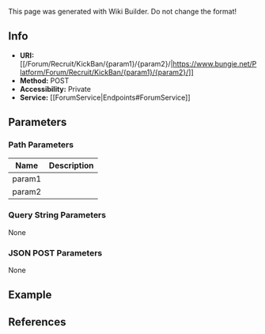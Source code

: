 <span class="wiki-builder">This page was generated with Wiki Builder. Do not change the format!</span>

## Info

* **URI:** [[/Forum/Recruit/KickBan/{param1}/{param2}/|https://www.bungie.net/Platform/Forum/Recruit/KickBan/{param1}/{param2}/]]
* **Method:** POST
* **Accessibility:** Private
* **Service:** [[ForumService|Endpoints#ForumService]]

## Parameters
### Path Parameters
Name | Description
---- | -----------
param1 | 
param2 | 

### Query String Parameters
None

### JSON POST Parameters
None

## Example

## References
